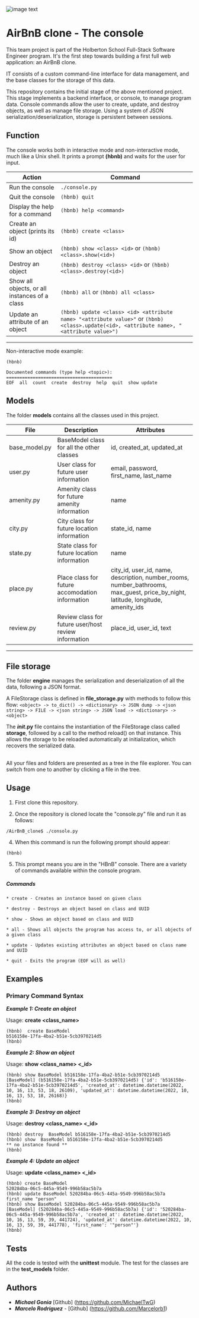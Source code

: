 ![image text](https://user-images.githubusercontent.com/105667144/196003373-c103b426-3eb8-418b-827b-c4a12c81745d.png)

#  AirBnB clone - The console



This team project is part of the Holberton School Full-Stack Software Engineer program. It's the first step towards building a first full web application: an AirBnB clone. 

IT consists of a custom command-line interface for data management, and the base classes for the storage of this data.

This repository contains the initial stage of the above mentioned project. This stage implements a backend interface, or console, to manage program data. Console commands allow the user to create, update, and destroy objects, as well as manage file storage. Using a system of JSON serialization/deserialization, storage is persistent between sessions.


## Function

The console works both in interactive mode and non-interactive mode, much like a Unix shell. It prints a prompt **(hbnb)** and waits for the user for input.

| Action | Command |
|--------------|------|
| Run the console |```./console.py```|
| Quit the console | ```(hbnb) quit``` |
| Display the help for a command | ```(hbnb) help <command>``` |
| Create an object (prints its id)|```(hbnb) create <class>``` |
| Show an object | `(hbnb) show <class> <id>` or `(hbnb) <class>.show(<id>)` |
| Destroy an object | `(hbnb) destroy <class> <id>` or `(hbnb) <class>.destroy(<id>)` |
| Show all objects, or all instances of a class | `(hbnb) all` or `(hbnb) all <class>` |
| Update an attribute of an object | `(hbnb) update <class> <id> <attribute name> "<attribute value>"` or `(hbnb) <class>.update(<id>, <attribute name>, "<attribute value>")` |
___________________________________________________________________

Non-interactive mode example:

```$ echo "help" | ./console.py
(hbnb)

Documented commands (type help <topic>):
========================================
EOF  all  count  create  destroy  help  quit  show update
```

## Models

The folder  **models**  contains all the classes used in this project.

File | Description | Attributes
-----|---------------|---------------------------------|
base_model.py |BaseModel class for all the other classes | id, created_at, updated_at |
user.py | User class for future user information | email, password, first_name, last_name |
amenity.py | Amenity class for future amenity information | name |
city.py | City class for future location information | state_id, name |
state.py | State class for future location information | name |
place.py | Place class for future accomodation information | city_id, user_id, name, description, number_rooms, number_bathrooms, max_guest, price_by_night, latitude, longitude, amenity_ids |
review.py | Review class for future user/host review information | place_id, user_id, text
-----------------

## File storage

The folder  **engine** manages the serialization and deserialization of all the data, following a JSON format.

A FileStorage class is defined in  **file_storage.py**  with methods to follow this flow:  `<object> -> to_dict() -> <dictionary> -> JSON dump -> <json string> -> FILE -> <json string> -> JSON load -> <dictionary> -> <object>`

The  **_init_.py** file contains the instantiation of the FileStorage class called  **storage**, followed by a call to the method reload() on that instance. This allows the storage to be reloaded automatically at initialization, which recovers the serialized data.

## 

All your files and folders are presented as a tree in the file explorer. You can switch from one to another by clicking a file in the tree.

## Usage
1.  First clone this repository.
    
2.  Once the repository is cloned locate the "console.py" file and run it as follows:
    

```
/AirBnB_clone$ ./console.py

```

4.  When this command is run the following prompt should appear:

```
(hbnb)

```

5.  This prompt means you are in the "HBnB" console. There are a variety of commands available within the console program.

##### Commands

```
* create - Creates an instance based on given class

* destroy - Destroys an object based on class and UUID

* show - Shows an object based on class and UUID

* all - Shows all objects the program has access to, or all objects of a given class

* update - Updates existing attributes an object based on class name and UUID

* quit - Exits the program (EOF will as well)

```


## Examples

### Primary Command Syntax ###

***Example 1: Create an object***

Usage: **create <class_name>**
``` 
(hbnb)  create BaseModel
b516158e-17fa-4ba2-b51e-5cb3970214d5
(hbnb)

```
***Example 2: Show an object***

Usage: **show <class_name> <_id>**
```
(hbnb) show BaseModel b516158e-17fa-4ba2-b51e-5cb3970214d5
[BaseModel] (b516158e-17fa-4ba2-b51e-5cb3970214d5) {'id': 'b516158e-17fa-4ba2-b51e-5cb3970214d5', 'created_at': datetime.datetime(2022, 10, 16, 13, 53, 18, 26109), 'updated_at': datetime.datetime(2022, 10, 16, 13, 53, 18, 26168)}
(hbnb)

```



***Example 3: Destroy an object***

Usage: **destroy <class_name> <_id>**
```
(hbnb) destroy  BaseModel b516158e-17fa-4ba2-b51e-5cb3970214d5
(hbnb) show  BaseModel b516158e-17fa-4ba2-b51e-5cb3970214d5
** no instance found **
(hbnb)
```


***Example 4: Update an object***

Usage: **update <class_name> <_id>**

```
(hbnb) create BaseModel
520284ba-06c5-445a-9549-996b58ac5b7a
(hbnb) update BaseModel 520284ba-06c5-445a-9549-996b58ac5b7a first_name "person"
(hbnb) show BaseModel 520284ba-06c5-445a-9549-996b58ac5b7a
[BaseModel] (520284ba-06c5-445a-9549-996b58ac5b7a) {'id': '520284ba-06c5-445a-9549-996b58ac5b7a', 'created_at': datetime.datetime(2022, 10, 16, 13, 59, 39, 441724), 'updated_at': datetime.datetime(2022, 10, 16, 13, 59, 39, 441778), 'first_name': '"person"'}
(hbnb)
```



## Tests

All the code is tested with the  **unittest**  module. The test for the classes are in the **test_models** folder.

## Authors


- ***Michael Gonia*** [Github] (https://github.com/MichaelTwG) 
-   ***Marcelo Rodriguez***  -  [Github] (https://github.com/Marcelorb1) 
